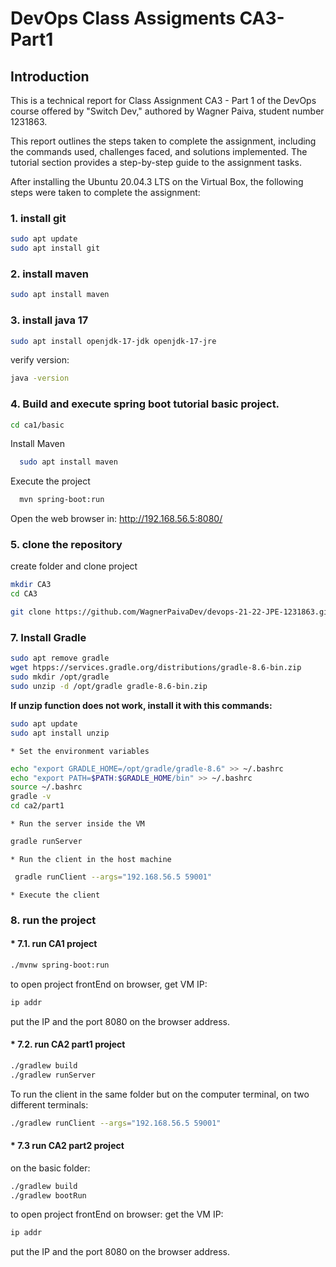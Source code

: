 # DevOps Class Assigments CA3-Part1

## Introduction

This is a technical report for Class Assignment CA3 - Part 1 of the DevOps course offered by "Switch Dev," authored by Wagner Paiva, student number 1231863.

This report outlines the steps taken to complete the assignment, including the commands used, challenges faced, and solutions implemented. The tutorial section provides a step-by-step guide to the assignment tasks.

After installing the Ubuntu 20.04.3 LTS on the Virtual Box, the following steps were taken to complete the assignment:

### 1. install git
```bash
sudo apt update
sudo apt install git
```

### 2. install maven
```bash
sudo apt install maven
```
### 3. install java 17
```bash
sudo apt install openjdk-17-jdk openjdk-17-jre
```
verify version:
```bash
java -version
```
### 4. Build and execute spring boot tutorial basic project.
```bash
cd ca1/basic
```
Install Maven
```bash
  sudo apt install maven
```


Execute the project

```bash
  mvn spring-boot:run
```
  Open the web browser in:
  http://192.168.56.5:8080/

### 5. clone the repository
create folder and clone project
```bash
mkdir CA3
cd CA3

git clone https://github.com/WagnerPaivaDev/devops-21-22-JPE-1231863.git

```

### 7. Install Gradle

```bash
sudo apt remove gradle
wget htpps://services.gradle.org/distributions/gradle-8.6-bin.zip
sudo mkdir /opt/gradle
sudo unzip -d /opt/gradle gradle-8.6-bin.zip
```

**If unzip function does not work, install it with this commands:**

```bash
sudo apt update
sudo apt install unzip
```

    * Set the environment variables
```bash
echo "export GRADLE_HOME=/opt/gradle/gradle-8.6" >> ~/.bashrc
echo "export PATH=$PATH:$GRADLE_HOME/bin" >> ~/.bashrc
source ~/.bashrc
gradle -v
cd ca2/part1
```
    * Run the server inside the VM
```bash
gradle runServer
```
    * Run the client in the host machine

```bash
 gradle runClient --args="192.168.56.5 59001"
```
    * Execute the client


### 8. run the project

#### * 7.1. run CA1 project
```bash
./mvnw spring-boot:run
```

to open project frontEnd on browser, get VM IP:
```bash
ip addr
```
put the IP and the port 8080 on the browser address.

#### * 7.2. run CA2 part1 project
```bash
./gradlew build
./gradlew runServer
```

To run the client in the same folder but on the computer terminal, on two different terminals:
```bash
./gradlew runClient --args="192.168.56.5 59001" 
```

#### * 7.3 run CA2 part2 project

on the basic folder:
```bash
./gradlew build
./gradlew bootRun
```
to open project frontEnd on browser:
get the VM IP:
```bash
ip addr
```
put the IP and the port 8080 on the browser address.


